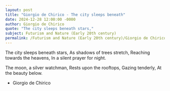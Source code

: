 ```yaml
---
layout: post
title: "Giorgio de Chirico - The city sleeps beneath"
date: 2024-12-28 12:00:00 -0000
author: Giorgio de Chirico
quote: "The city sleeps beneath stars,"
subject: Futurism and Nature (Early 20th century)
permalink: /Futurism and Nature (Early 20th century)/Giorgio de Chirico/Giorgio de Chirico - The city sleeps beneath
---
```


The city sleeps beneath stars,
As shadows of trees stretch,
Reaching towards the heavens,
In a silent prayer for night.

The moon, a silver watchman,
Rests upon the rooftops,
Gazing tenderly,
At the beauty below.


- Giorgio de Chirico
